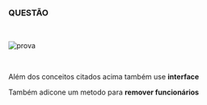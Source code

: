 ### QUESTÃO

<br>

![prova](https://user-images.githubusercontent.com/94010073/195963616-22edd8eb-302d-442f-bfc5-611b2025f516.jpeg)

<br>

Além dos conceitos citados acima também use **interface**

Também adicone um metodo para **remover funcionários**
